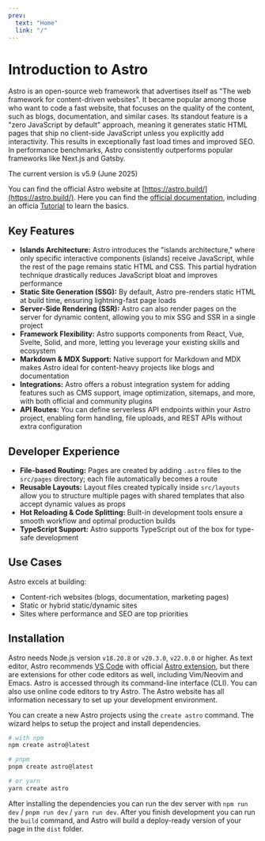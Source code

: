 ```yaml
---
prev:
  text: "Home"
  link: "/"
---
```


# Introduction to Astro

Astro is an open-source web framework that advertises itself as "The web framework for content-driven websites". It became popular among those who want to code a fast website, that focuses on the quality of the content, such as blogs, documentation, and similar cases. Its standout feature is a "zero JavaScript by default" approach, meaning it generates static HTML pages that ship no client-side JavaScript unless you explicitly add interactivity. This results in exceptionally fast load times and improved SEO. In performance benchmarks, Astro consistently outperforms popular frameworks like Next.js and Gatsby.

The current version is v5.9 (June 2025)

You can find the official Astro website at [https://astro.build/](https://astro.build/). Here you can find the [official documentation](https://docs.astro.build/en/getting-started/), including an officia [Tutorial](https://docs.astro.build/en/tutorial/0-introduction/) to learn the basics.

## Key Features

- **Islands Architecture:** Astro introduces the "islands architecture," where only specific interactive components (islands) receive JavaScript, while the rest of the page remains static HTML and CSS. This partial hydration technique drastically reduces JavaScript bloat and improves performance
- **Static Site Generation (SSG):** By default, Astro pre-renders static HTML at build time, ensuring lightning-fast page loads
- **Server-Side Rendering (SSR):** Astro can also render pages on the server for dynamic content, allowing you to mix SSG and SSR in a single project
- **Framework Flexibility:** Astro supports components from React, Vue, Svelte, Solid, and more, letting you leverage your existing skills and ecosystem
- **Markdown \& MDX Support:** Native support for Markdown and MDX makes Astro ideal for content-heavy projects like blogs and documentation
- **Integrations:** Astro offers a robust integration system for adding features such as CMS support, image optimization, sitemaps, and more, with both official and community plugins
- **API Routes:** You can define serverless API endpoints within your Astro project, enabling form handling, file uploads, and REST APIs without extra configuration

## Developer Experience

- **File-based Routing:** Pages are created by adding `.astro` files to the `src/pages` directory; each file automatically becomes a route
- **Reusable Layouts:** Layout files created typically inside `src/layouts` allow you to structure multiple pages with shared templates that also accept dynamic values as props
- **Hot Reloading \& Code Splitting:** Built-in development tools ensure a smooth workflow and optimal production builds
- **TypeScript Support:** Astro supports TypeScript out of the box for type-safe development

## Use Cases

Astro excels at building:

- Content-rich websites (blogs, documentation, marketing pages)
- Static or hybrid static/dynamic sites
- Sites where performance and SEO are top priorities

## Installation

Astro needs Node.js version `v18.20.8` or `v20.3.0`, `v22.0.0` or higher. As text editor, Astro recommends [VS Code](https://code.visualstudio.com/) with official [Astro extension](https://marketplace.visualstudio.com/items?itemName=astro-build.astro-vscode), but there are extensions for other code editors as well, including Vim/Neovim and Emacs. Astro is accessed through its command-line interface (CLI). You can also use online code editors to try Astro. The Astro website has all information necessary to set up your development environment.

You can create a new Astro projects using the `create astro` command. The wizard helps to setup the project and install dependencies.

```bash
# with npm
npm create astro@latest

# pnpm
pnpm create astro@latest

# or yarn
yarn create astro
```

After installing the dependencies you can run the dev server with `npm run dev` / `pnpm run dev` / `yarn run dev`. After you finish development you can run the `build` command, and Astro will build a deploy-ready version of your page in the `dist` folder.
